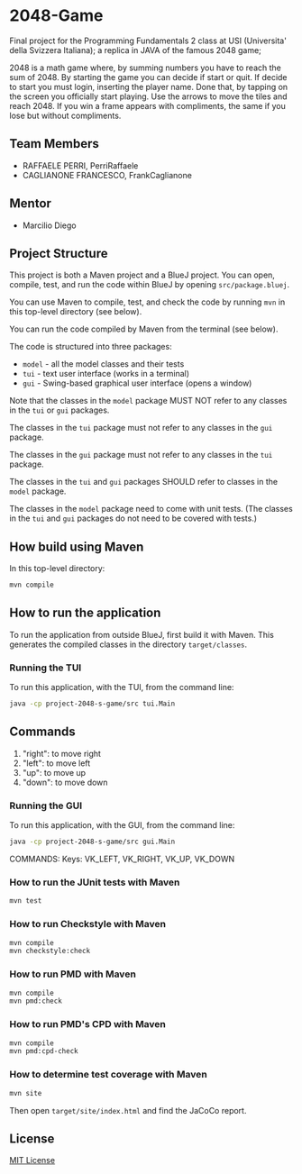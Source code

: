 # 2048-Game

Final project for the Programming Fundamentals 2 class at USI (Universita' della Svizzera Italiana); a replica in JAVA of the famous 2048 game;

2048 is a math game where, by summing numbers you have to reach the sum of 2048.
By starting the game you can decide if start or quit.
If decide to start you must login, inserting the player name.
Done that, by tapping on the screen you officially start playing.
Use the arrows to move the tiles and reach 2048.
If you win a frame appears with compliments, the same if you lose but without compliments.

## Team Members
* RAFFAELE PERRI, PerriRaffaele
* CAGLIANONE FRANCESCO, FrankCaglianone

## Mentor
* Marcilio Diego

## Project Structure
This project is both a Maven project and a BlueJ project.
You can open, compile, test, and run the code within BlueJ
by opening `src/package.bluej`.

You can use Maven to compile, test, and check the code
by running `mvn` in this top-level directory (see below).

You can run the code compiled by Maven from the terminal (see below).

The code is structured into three packages:

* `model` - all the model classes and their tests
* `tui` - text user interface (works in a terminal)
* `gui` - Swing-based graphical user interface (opens a window)

Note that the classes in the `model` package MUST NOT refer to any
classes in the `tui` or `gui` packages.

The classes in the `tui` package must not refer to any classes in the `gui` package.

The classes in the `gui` package must not refer to any classes in the `tui` package.

The classes in the `tui` and `gui` packages SHOULD refer to classes in the `model` package.

The classes in the `model` package need to come with unit tests.
(The classes in the `tui` and `gui` packages do not need to be covered with tests.)

## How build using Maven
In this top-level directory:

```bash
mvn compile
```

## How to run the application
To run the application from outside BlueJ, first build it with Maven.
This generates the compiled classes in the directory `target/classes`.

### Running the TUI
To run this application, with the TUI, from the command line:

```bash
java -cp project-2048-s-game/src tui.Main
```

## Commands
1. "right": to move right
2. "left": to move left
3. "up": to move up
4. "down": to move down

### Running the GUI
To run this application, with the GUI, from the command line:

```bash
java -cp project-2048-s-game/src gui.Main 

```

COMMANDS:
Keys: VK_LEFT, VK_RIGHT, VK_UP, VK_DOWN

### How to run the JUnit tests with Maven

```bash
mvn test
```

### How to run Checkstyle with Maven

```bash
mvn compile
mvn checkstyle:check
```

### How to run PMD with Maven

```bash
mvn compile
mvn pmd:check
```

### How to run PMD's CPD with Maven

```bash
mvn compile
mvn pmd:cpd-check
```

### How to determine test coverage with Maven

```bash
mvn site
```

Then open `target/site/index.html` and find the JaCoCo report.


## License
[MIT License](LICENSE)
